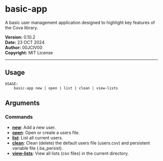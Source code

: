 # basic-app
A basic user management application designed to highlight key features of the Cova library.

__Version:__ 0.10.2<br>
__Date:__ 23 OCT 2024<br>
__Author:__ 00JCIV00<br>
__Copyright:__ MIT License<br>
___

## Usage
```shell
USAGE:
    basic-app new | open | list | clean | view-lists

```

## Arguments
### Commands
- [__new__](./basic-app-new.md): Add a new user.
- [__open__](./basic-app-open.md): Open or create a users file.
- [__list__](./basic-app-list.md): List all current users.
- [__clean__](./basic-app-clean.md): Clean (delete) the default users file (users.csv) and persistent variable file (.ba_persist).
- [__view-lists__](./basic-app-view-lists.md): View all lists (csv files) in the current directory.

